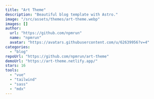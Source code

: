 ```yaml
---
title: "Art Theme"
description: "Beautiful blog template with Astro."
image: "/src/assets/themes/art-theme.webp"
images: []
author:
  url: "https://github.com/npmrun"
  name: "npmrun"
  avatar: "https://avatars.githubusercontent.com/u/62639956?v=4"
categories:
  - "blog"
repoUrl: "https://github.com/npmrun/art-theme"
demoUrl: "https://art-theme.netlify.app/"
stars: 16
tools:
  - "vue"
  - "tailwind"
  - "sass"
  - "mdx"
---
```

